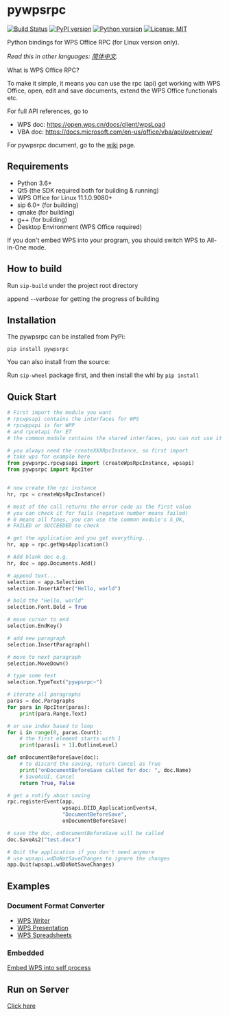 # pywpsrpc

[![Build Status](https://github.com/timxx/pywpsrpc/actions/workflows/main.yml/badge.svg)](https://github.com/timxx/pywpsrpc/actions)
[![PyPI version](https://img.shields.io/pypi/v/pywpsrpc.svg)](https://pypi.org/project/pywpsrpc/)
[![Python version](https://img.shields.io/badge/python-3.6+-green.svg)](http://python.org/)
[![License: MIT](https://img.shields.io/badge/License-MIT-yellow.svg)](https://opensource.org/licenses/MIT)

Python bindings for WPS Office RPC (for Linux version only).

*Read this in other languages: [简体中文](README.md).*

What is WPS Office RPC?

To make it simple, it means you can use the rpc (api) get working with WPS Office,
open, edit and save documents,
extend the WPS Office functionals etc.

For full API references, go to

- WPS doc: <https://open.wps.cn/docs/client/wpsLoad>
- VBA doc: <https://docs.microsoft.com/en-us/office/vba/api/overview/>


For pywpsrpc document, go to the [wiki](https://github.com/timxx/pywpsrpc/wiki) page.


## Requirements
  - Python 3.6+
  - Qt5 (the SDK required both for building & running)
  - WPS Office for Linux 11.1.0.9080+
  - sip 6.0+ (for building)
  - qmake (for building)
  - g++ (for building)
  - Desktop Environment (WPS Office required)

  If you don't embed WPS into your program, you should switch WPS to All-in-One mode.

## How to build

Run `sip-build` under the project root directory

append *--verbose* for getting the progress of building


## Installation
The pywpsrpc can be installed from PyPi:

`pip install pywpsrpc`

You can also install from the source:

Run `sip-wheel` package first, and then install the whl by `pip install`

## Quick Start

``` python
# First import the module you want
# rpcwpsapi contains the interfaces for WPS
# rpcwppapi is for WPP
# and rpcetapi for ET
# the common module contains the shared interfaces, you can not use it alone.

# you always need the createXXXRpcInstance, so first import
# take wps for example here
from pywpsrpc.rpcwpsapi import (createWpsRpcInstance, wpsapi)
from pywpsrpc import RpcIter


# now create the rpc instance
hr, rpc = createWpsRpcInstance()

# most of the call returns the error code as the first value
# you can check it for fails (negative number means failed)
# 0 means all fines, you can use the common module's S_OK,
# FAILED or SUCCEEDED to check

# get the application and you get everything...
hr, app = rpc.getWpsApplication()

# Add blank doc e.g.
hr, doc = app.Documents.Add()

# append text...
selection = app.Selection
selection.InsertAfter("Hello, world")

# bold the "Hello, world"
selection.Font.Bold = True

# move cursor to end
selection.EndKey()

# add new paragraph
selection.InsertParagraph()

# move to next paragraph
selection.MoveDown()

# type some text
selection.TypeText("pywpsrpc~")

# iterate all paragraphs
paras = doc.Paragraphs
for para in RpcIter(paras):
    print(para.Range.Text)

# or use index based to loop
for i in range(0, paras.Count):
    # the first element starts with 1
    print(paras[i + 1].OutlineLevel)

def onDocumentBeforeSave(doc):
    # to discard the saving, return Cancel as True
    print("onDocumentBeforeSave called for doc: ", doc.Name)
    # SaveAsUI, Cancel
    return True, False

# get a notify about saving
rpc.registerEvent(app,
                  wpsapi.DIID_ApplicationEvents4,
                  "DocumentBeforeSave",
                  onDocumentBeforeSave)

# save the doc, onDocumentBeforeSave will be called
doc.SaveAs2("test.docx")

# Quit the application if you don't need anymore
# use wpsapi.wdDoNotSaveChanges to ignore the changes
app.Quit(wpsapi.wdDoNotSaveChanges)
```

## Examples

### Document Format Converter
 - [WPS Writer](examples/rpcwpsapi/convertto)
 - [WPS Presentation](examples/rpcwppapi/wpp_convert.py)
 - [WPS Spreadsheets](examples/rpcetapi/et_convert.py)

### Embedded
[Embed WPS into self process](examples/rpcwpsapi/embedded)

## Run on Server
[Click here](https://github.com/timxx/pywpsrpc/wiki/Run-on-Server)

